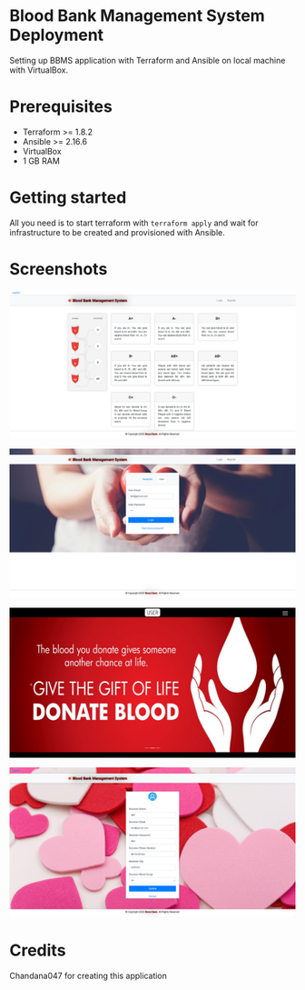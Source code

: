 # Blood Bank Management System Deployment

Setting up BBMS application with Terraform and Ansible on local machine with VirtualBox.

# Prerequisites

- Terraform >= 1.8.2
- Ansible >= 2.16.6
- VirtualBox
- 1 GB RAM

# Getting started

All you need is to start terraform with `terraform apply` and wait for infrastructure to be created and provisioned with Ansible.

# Screenshots

![screen-1](screenshots/screen-1.png)

![screen-2](screenshots/screen-2.png)

![screen-3](screenshots/screen-3.png)

![screen-4](screenshots/screen-4.png)

# Credits

Chandana047 for creating this application
